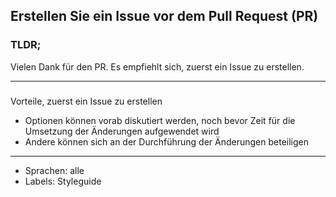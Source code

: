 ## Erstellen Sie ein Issue vor dem Pull Request (PR)

### TLDR;

Vielen Dank für den PR. Es empfiehlt sich, zuerst ein Issue zu erstellen.

---

###

Vorteile, zuerst ein Issue zu erstellen

- Optionen können vorab diskutiert werden, noch bevor Zeit für die Umsetzung der
  Änderungen aufgewendet wird
- Andere können sich an der Durchführung der Änderungen beteiligen

---

- Sprachen: alle
- Labels: Styleguide

